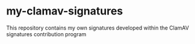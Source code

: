 # my-clamav-signatures
This repository contains my own signatures developed within the ClamAV signatures contribution program
